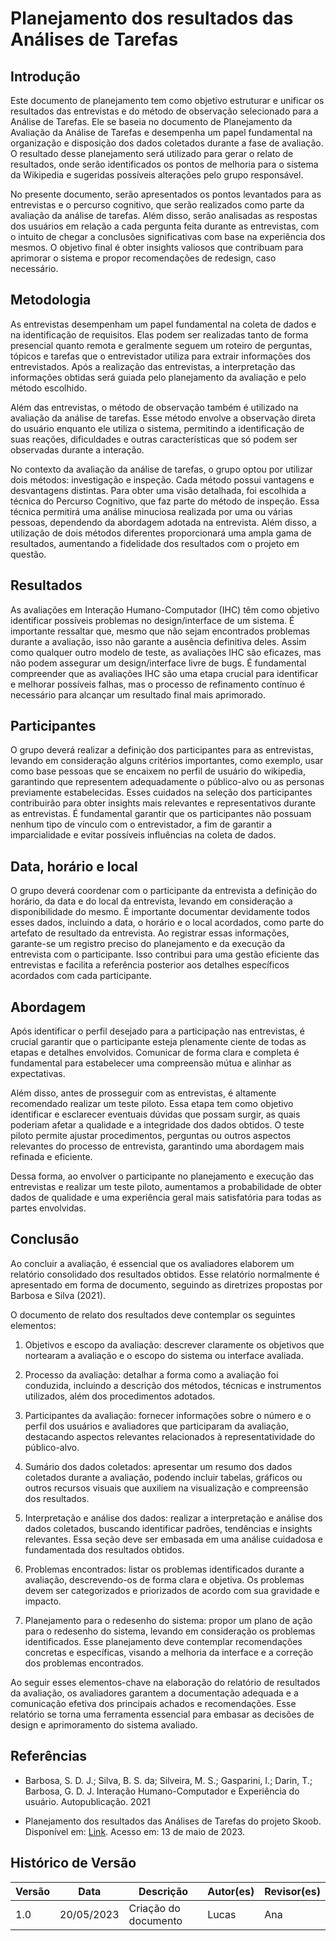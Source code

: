 # Planejamento dos resultados das Análises de Tarefas

## Introdução

Este documento de planejamento tem como objetivo estruturar e unificar os resultados das entrevistas e do método de observação selecionado para a Análise de Tarefas. Ele se baseia no documento de Planejamento da Avaliação da Análise de Tarefas e desempenha um papel fundamental na organização e disposição dos dados coletados durante a fase de avaliação. O resultado desse planejamento será utilizado para gerar o relato de resultados, onde serão identificados os pontos de melhoria para o sistema da Wikipedia e sugeridas possíveis alterações pelo grupo responsável.

No presente documento, serão apresentados os pontos levantados para as entrevistas e o percurso cognitivo, que serão realizados como parte da avaliação da análise de tarefas. Além disso, serão analisadas as respostas dos usuários em relação a cada pergunta feita durante as entrevistas, com o intuito de chegar a conclusões significativas com base na experiência dos mesmos. O objetivo final é obter insights valiosos que contribuam para aprimorar o sistema e propor recomendações de redesign, caso necessário.

## Metodologia

As entrevistas desempenham um papel fundamental na coleta de dados e na identificação de requisitos. Elas podem ser realizadas tanto de forma presencial quanto remota e geralmente seguem um roteiro de perguntas, tópicos e tarefas que o entrevistador utiliza para extrair informações dos entrevistados. Após a realização das entrevistas, a interpretação das informações obtidas será guiada pelo planejamento da avaliação e pelo método escolhido.

Além das entrevistas, o método de observação também é utilizado na avaliação da análise de tarefas. Esse método envolve a observação direta do usuário enquanto ele utiliza o sistema, permitindo a identificação de suas reações, dificuldades e outras características que só podem ser observadas durante a interação.

No contexto da avaliação da análise de tarefas, o grupo optou por utilizar dois métodos: investigação e inspeção. Cada método possui vantagens e desvantagens distintas. Para obter uma visão detalhada, foi escolhida a técnica do Percurso Cognitivo, que faz parte do método de inspeção. Essa técnica permitirá uma análise minuciosa realizada por uma ou várias pessoas, dependendo da abordagem adotada na entrevista. Além disso, a utilização de dois métodos diferentes proporcionará uma ampla gama de resultados, aumentando a fidelidade dos resultados com o projeto em questão.

## Resultados

As avaliações em Interação Humano-Computador (IHC) têm como objetivo identificar possíveis problemas no design/interface de um sistema. É importante ressaltar que, mesmo que não sejam encontrados problemas durante a avaliação, isso não garante a ausência definitiva deles. Assim como qualquer outro modelo de teste, as avaliações IHC são eficazes, mas não podem assegurar um design/interface livre de bugs. É fundamental compreender que as avaliações IHC são uma etapa crucial para identificar e melhorar possíveis falhas, mas o processo de refinamento contínuo é necessário para alcançar um resultado final mais aprimorado.

## Participantes

O grupo deverá realizar a definição dos participantes para as entrevistas, levando em consideração alguns critérios importantes, como exemplo, usar como base pessoas que se encaixem no perfil de usuário do wikipedia, garantindo que representem adequadamente o público-alvo ou as personas previamente estabelecidas. Esses cuidados na seleção dos participantes contribuirão para obter insights mais relevantes e representativos durante as entrevistas. É fundamental garantir que os participantes não possuam nenhum tipo de vínculo com o entrevistador, a fim de garantir a imparcialidade e evitar possíveis influências na coleta de dados.

## Data, horário e local

O grupo deverá coordenar com o participante da entrevista a definição do horário, da data e do local da entrevista, levando em consideração a disponibilidade do mesmo. É importante documentar devidamente todos esses dados, incluindo a data, o horário e o local acordados, como parte do artefato de resultado da entrevista. Ao registrar essas informações, garante-se um registro preciso do planejamento e da execução da entrevista com o participante. Isso contribui para uma gestão eficiente das entrevistas e facilita a referência posterior aos detalhes específicos acordados com cada participante.

## Abordagem

Após identificar o perfil desejado para a participação nas entrevistas, é crucial garantir que o participante esteja plenamente ciente de todas as etapas e detalhes envolvidos. Comunicar de forma clara e completa é fundamental para estabelecer uma compreensão mútua e alinhar as expectativas.

Além disso, antes de prosseguir com as entrevistas, é altamente recomendado realizar um teste piloto. Essa etapa tem como objetivo identificar e esclarecer eventuais dúvidas que possam surgir, as quais poderiam afetar a qualidade e a integridade dos dados obtidos. O teste piloto permite ajustar procedimentos, perguntas ou outros aspectos relevantes do processo de entrevista, garantindo uma abordagem mais refinada e eficiente.

Dessa forma, ao envolver o participante no planejamento e execução das entrevistas e realizar um teste piloto, aumentamos a probabilidade de obter dados de qualidade e uma experiência geral mais satisfatória para todas as partes envolvidas.

## Conclusão

Ao concluir a avaliação, é essencial que os avaliadores elaborem um relatório consolidado dos resultados obtidos. Esse relatório normalmente é apresentado em forma de documento, seguindo as diretrizes propostas por Barbosa e Silva (2021).

O documento de relato dos resultados deve contemplar os seguintes elementos:

1. Objetivos e escopo da avaliação: descrever claramente os objetivos que nortearam a avaliação e o escopo do sistema ou interface avaliada.

2. Processo da avaliação: detalhar a forma como a avaliação foi conduzida, incluindo a descrição dos métodos, técnicas e instrumentos utilizados, além dos procedimentos adotados.

3. Participantes da avaliação: fornecer informações sobre o número e o perfil dos usuários e avaliadores que participaram da avaliação, destacando aspectos relevantes relacionados à representatividade do público-alvo.

4. Sumário dos dados coletados: apresentar um resumo dos dados coletados durante a avaliação, podendo incluir tabelas, gráficos ou outros recursos visuais que auxiliem na visualização e compreensão dos resultados.

5. Interpretação e análise dos dados: realizar a interpretação e análise dos dados coletados, buscando identificar padrões, tendências e insights relevantes. Essa seção deve ser embasada em uma análise cuidadosa e fundamentada dos resultados obtidos.

6. Problemas encontrados: listar os problemas identificados durante a avaliação, descrevendo-os de forma clara e objetiva. Os problemas devem ser categorizados e priorizados de acordo com sua gravidade e impacto.

7. Planejamento para o redesenho do sistema: propor um plano de ação para o redesenho do sistema, levando em consideração os problemas identificados. Esse planejamento deve contemplar recomendações concretas e específicas, visando a melhoria da interface e a correção dos problemas encontrados.

Ao seguir esses elementos-chave na elaboração do relatório de resultados da avaliação, os avaliadores garantem a documentação adequada e a comunicação efetiva dos principais achados e recomendações. Esse relatório se torna uma ferramenta essencial para embasar as decisões de design e aprimoramento do sistema avaliado.

## Referências

- Barbosa, S. D. J.; Silva, B. S. da; Silveira, M. S.; Gasparini, I.; Darin, T.; Barbosa, G. D. J. Interação Humano-Computador e Experiência do usuário. Autopublicação. 2021

- Planejamento dos resultados das Análises de Tarefas do projeto Skoob. Disponível em: [Link](https://interacao-humano-computador.github.io/2022.2-Skoob/planejamentoAnalise/nivel1/planejamento-resultados-analise-tarefas/). Acesso em: 13 de maio de 2023.

## Histórico de Versão

| Versão | Data       | Descrição            | Autor(es) | Revisor(es) |
| ------ | ---------- | -------------------- | --------- | ----------- |
| 1.0    | 20/05/2023 | Criação do documento | Lucas     | Ana         |
